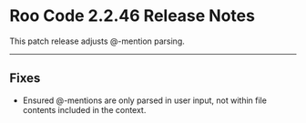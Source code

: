 # Roo Code 2.2.46 Release Notes

This patch release adjusts @-mention parsing.

---

## Fixes

*   Ensured @-mentions are only parsed in user input, not within file contents included in the context.